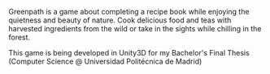 Greenpath is a game about completing a recipe book while enjoying the quietness and beauty of nature. Cook delicious food and teas with harvested ingredients from the wild or take in the sights while chilling in the forest.

This game is being developed in Unity3D for my Bachelor's Final Thesis (Computer Science @ Universidad Politécnica de Madrid)